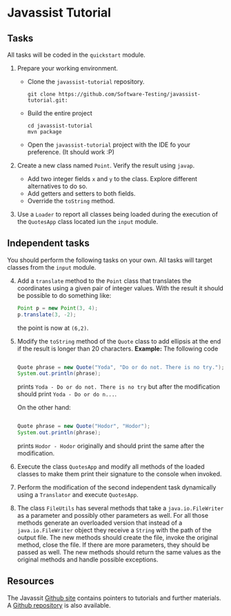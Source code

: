 # Javassist Tutorial

## Tasks

All tasks will be coded in the `quickstart` module.

1. Prepare your working environment.
    * Clone the `javassist-tutorial` repository.

        ```
        git clone https://github.com/Software-Testing/javassist-tutorial.git:
        ```

    * Build the entire project
    
        ```
        cd javassist-tutorial
        mvn package
        ```
    * Open the `javassist-tutorial` project with the IDE fo your preference. (It should work :P)

2. Create a new class named `Point`. Verify the result using `javap`.
    * Add two integer fields `x` and `y` to the class. Explore different alternatives to do so.
    * Add getters and setters to both fields.
    * Override the `toString` method.

3. Use a `Loader` to report all classes being loaded during the execution of the `QuotesApp` class located iun the `input` module.

## Independent tasks

You should perform the following tasks on your own. All tasks will target classes from the `input` module.

4. Add a `translate` method to the `Point` class that translates the coordinates using a given pair of integer values. With the result it should be possible to do something like:
    ```Java
    Point p = new Point(3, 4);
    p.translate(3, -2);
    ```
    the point is now at `(6,2)`.

5. Modify the `toString` method of the `Quote` class to add ellipsis at the end if the result is longer than 20 characters.
    **Example:**
    The following code
    ```Java

    Quote phrase = new Quote("Yoda", "Do or do not. There is no try.");
    System.out.println(phrase);
    ```
    prints `Yoda - Do or do not. There is no try` but after the modification should print `Yoda - Do or do n...`.

    On the other hand:
    ```Java

    Quote phrase = new Quote("Hodor", "Hodor");
    System.out.println(phrase);
    ```

    prints `Hodor - Hodor` originally and should print the same after the modification.

6. Execute the class `QuotesApp` and modify all methods of the loaded classes to make them print their signature to the console when invoked.

7. Perform the modification of the second independent task dynamically using a `Translator` and execute `QuotesApp`.

8. The class `FileUtils` has several methods that take a `java.io.FileWriter` as a parameter and possibly other parameters as well. For all those methods generate an overloaded version that instead of a `java.io.FileWriter` object they receive a `String` with the path of the output file. The new methods should create the file, invoke the original method, close the file. If there are more parameters, they should be passed as well. The new methods should return the same values as the original methods and handle possible exceptions.


## Resources

The Javassit [Github site](http://jboss-javassist.github.io/javassist/) contains pointers to tutorials and further materials.
A [Github repository](https://github.com/jboss-javassist/javassist) is also available.
